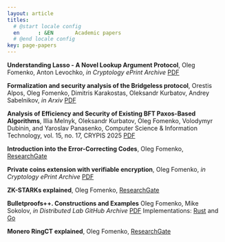 ```yaml
---
layout: article
titles:
  # @start locale config
  en      : &EN       Academic papers
  # @end locale config
key: page-papers
---
```



**Understanding Lasso - A Novel Lookup Argument Protocol**, Oleg Fomenko, Anton Levochko, _in Cryptology ePrint Archive_ <a class="button button--success button--rounded button--sm" href="https://eprint.iacr.org/2025/1169.pdf"><i class="fas fa-download"></i>PDF</a>

**Formalization and security analysis of the Bridgeless protocol**, Orestis Alpos, Oleg Fomenko, Dimitris Karakostas, Oleksandr Kurbatov, Andrey Sabelnikov, _in Arxiv_ <a class="button button--success button--rounded button--sm" href="https://arxiv.org/pdf/2506.19730"><i class="fas fa-download"></i>PDF</a>

**Analysis of Efficiency and Security of Existing BFT Paxos-Based Algorithms**, Illia Melnyk, Oleksandr Kurbatov, Oleg Fomenko, Volodymyr Dubinin, and Yaroslav Panasenko, Computer Science & Information Technology, vol. 15, no. 17, CRYPIS 2025 <a class="button button--success button--rounded button--sm" href="https://aircconline.com/csit/abstract/v15n17/csit151702.html"><i class="fas fa-download"></i>PDF</a>

**Introduction into the Error-Correcting Codes**, Oleg Fomenko, [ResearchGate](https://www.researchgate.net/publication/389271190_Introduction_into_the_Error-Correcting_Codes)

**Private coins extension with verifiable encryption**, Oleg Fomenko, _in Cryptology ePrint Archive_ <a class="button button--success button--rounded button--sm" href="https://eprint.iacr.org/2025/1194"><i class="fas fa-download"></i>PDF</a>

**ZK-STARKs explained**, Oleg Fomenko, [ResearchGate](https://www.researchgate.net/publication/385622048_ZK-STARKs_explained)

**Bulletproofs++. Constructions and Examples** Oleg Fomenko, Mike Sokolov, _in Distributed Lab GitHub Archive_ <a class="button button--success button--rounded button--sm" href="https://github.com/distributed-lab/papers/blob/main/bulletproofs/Review_paper_on_BP.pdf"><i class="fas fa-download"></i>PDF</a> Implementations: [Rust](https://github.com/distributed-lab/bp-pp) and [Go](https://github.com/distributed-lab/bulletproofs)

**Monero RingCT explained**, Oleg Fomenko, [ResearchGate](https://www.researchgate.net/publication/382183461_Monero_RingCT_explained)

